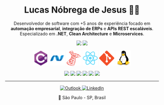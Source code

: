 <h1 align="center"> Lucas Nóbrega de Jesus 🧑‍💻</h1>

<p align="center">
Desenvolvedor de software com +5 anos de experiência focado em <strong>automação empresarial</strong>, <strong>integração de ERPs</strong> e <strong>APIs REST escaláveis</strong>.<br/>
Especializado em <strong>.NET</strong>, <strong>Clean Architecture</strong> e <strong>Microservices</strong>.
</p>

<p align="center">
  <img width="301" src="https://github-readme-stats.vercel.app/api/top-langs/?username=LucasN-tech&layout=compact&theme=default" />
  <img width="400" src="https://github-readme-stats.vercel.app/api?username=LucasN-tech&show_icons=true&theme=default" />
</p>

<p align="center">
  <img src="https://raw.githubusercontent.com/devicons/devicon/master/icons/csharp/csharp-original.svg" alt="C#" width="50" height="50"/>
  <img src="https://raw.githubusercontent.com/devicons/devicon/master/icons/dot-net/dot-net-original.svg" alt=".NET" width="50" height="50"/>
  <img src="https://raw.githubusercontent.com/devicons/devicon/master/icons/microsoftsqlserver/microsoftsqlserver-plain.svg" alt="SQL Server" width="50" height="50"/>
  <img src="https://raw.githubusercontent.com/devicons/devicon/master/icons/react/react-original.svg" alt="React" width="50" height="50"/>
  <img src="https://raw.githubusercontent.com/devicons/devicon/master/icons/git/git-original.svg" alt="Git" width="50" height="50"/>
  <img src="https://raw.githubusercontent.com/devicons/devicon/master/icons/linux/linux-original.svg" alt="Linux" width="50" height="50"/>
</p>

<p align="center">
  <img src="https://img.shields.io/badge/Clean%20Architecture-%231572B6?style=flat-square" />
  <img src="https://img.shields.io/badge/Microservices-%23FF6F00?style=flat-square" />
  <img src="https://img.shields.io/badge/Docker-%230db7ed?style=flat-square&logo=docker&logoColor=white" />
  <img src="https://img.shields.io/badge/Kafka-%23001111?style=flat-square&logo=apachekafka&logoColor=white" />
  <img src="https://img.shields.io/badge/EF%20Core-%23007386?style=flat-square&logo=entity-framework&logoColor=white" />
  <img src="https://img.shields.io/badge/SQL%20Server-%23CC2927?style=flat-square&logo=microsoftsqlserver&logoColor=white" />
</p>

---
<p align="center">
  <a href="mailto:lucasnd@outlook.com.br">
    <img src="https://img.shields.io/badge/-OUTLOOK-D14836?style=for-the-badge&logo=gmail&logoColor=white" alt="Outlook" />
  </a>

  <a href="https://www.linkedin.com/in/lucasnóbrega">
    <img src="https://img.shields.io/badge/-LINKEDIN-0A66C2?style=for-the-badge&logo=linkedin&logoColor=white" alt="LinkedIn" />
  </a>
</p>

<p align="center">
  📍 São Paulo - SP, Brasil
</p>



